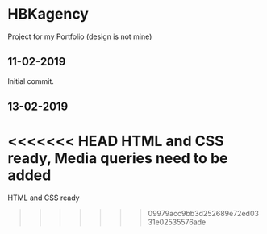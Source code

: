 # HBKagency
Project for my Portfolio (design is not mine)

## 11-02-2019
Initial commit.

## 13-02-2019
<<<<<<< HEAD
HTML and CSS ready, Media queries need to be added
=======
HTML and CSS ready
>>>>>>> 09979acc9bb3d252689e72ed0331e02535576ade
